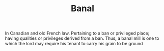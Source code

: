 ---
title: Banal
letter: B
permalink: "/definitions/banal.html"
body: In Canadian and old French law. Pertaining to a ban or privileged place; having
  qualities or privileges derived from a ban. Thus, a banal mill is one to which the
  lord may require his tenant to carry his grain to be ground
published_at: '2018-07-07'
source: Black's Law Dictionary
layout: post
---